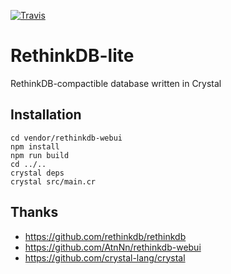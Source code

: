 [![Travis](https://travis-ci.org/lbguilherme/rethinkdb-lite.svg?branch=master)](https://travis-ci.org/lbguilherme/rethinkdb-lite)

# RethinkDB-lite

RethinkDB-compactible database written in Crystal

## Installation

```
cd vendor/rethinkdb-webui
npm install
npm run build
cd ../..
crystal deps
crystal src/main.cr
```

## Thanks

- https://github.com/rethinkdb/rethinkdb
- https://github.com/AtnNn/rethinkdb-webui
- https://github.com/crystal-lang/crystal
